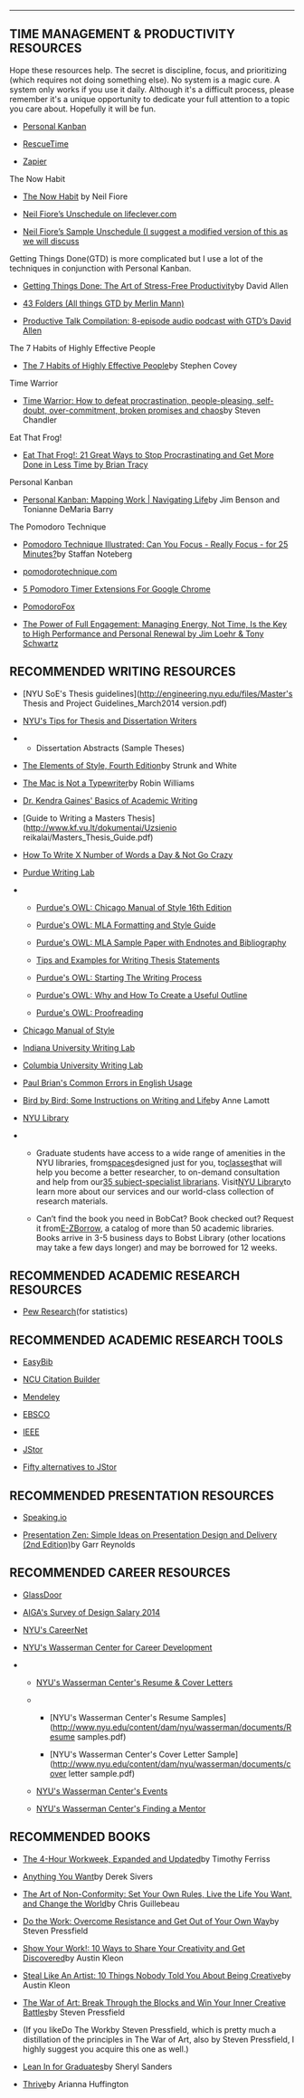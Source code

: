 
___
## TIME MANAGEMENT & PRODUCTIVITY RESOURCES 

Hope these resources help. The secret is discipline, focus, and prioritizing \(which requires not doing something else\). No system is a magic cure. A system only works if you use it daily. Although it's a difficult process, please remember it's a unique opportunity to dedicate your full attention to a topic you care about. Hopefully it will be fun.

* [Personal Kanban](http://www.personalkanban.com/)

* [RescueTime](http://rescuetime.com/)

* [Zapier](http://zapier.com/)

The Now Habit

* [The Now Habit](http://www.amazon.com/Now-Habit-Overcoming-Procrastination-Guilt-Free/dp/1585425524/ref=sr_1_1?ie=UTF8&qid=1420844824&sr=8-1&keywords=neil+fiore) by Neil Fiore

* [Neil Fiore’s Unschedule on lifeclever.com](http://www.lifeclever.com/how-to-unschedule-your-work-and-enjoy-guilt-free-play)

* [Neil Fiore’s Sample Unschedule \(I suggest a modified version of this as we will discuss](http://www.neilfiore.com/nowhabit-schedule.shtml)

Getting Things Done\(GTD\) is more complicated but I use a lot of the techniques in conjunction with Personal Kanban.

* [Getting Things Done: The Art of Stress-Free Productivity](http://www.amazon.com/Getting-Things-Done-Stress-Free-Productivity/dp/0142000280/ref=sr_1_1?ie=UTF8&qid=1420844841&sr=8-1&keywords=getting+things+done)by David Allen

* [43 Folders \(All things GTD by Merlin Mann\)](http://www.43folders.com/)

* [Productive Talk Compilation: 8-episode audio podcast with GTD’s David Allen](http://www.43folders.com/2006/11/28/productive-talk-comp)

The 7 Habits of Highly Effective People

* [The 7 Habits of Highly Effective People](http://www.amazon.com/7-Habits-Highly-Effective-People/dp/0935721800/ref=sr_1_2?ie=UTF8&qid=1420844862&sr=8-2&keywords=7+habits+of+highly+effective+people)by Stephen Covey

Time Warrior

* [Time Warrior: How to defeat procrastination, people-pleasing, self-doubt, over-commitment, broken promises and chaos](http://www.amazon.com/Time-Warrior-procrastination-people-pleasing-over-commitment/dp/1600250378/ref=sr_1_1?s=books&ie=UTF8&qid=1312385159&sr=1-1)by Steven Chandler

Eat That Frog!

* [Eat That Frog!: 21 Great Ways to Stop Procrastinating and Get More Done in Less Time by Brian Tracy](http://www.amazon.com/Eat-That-Frog-Great-Procrastinating/dp/1576754227/ref=sr_1_1?s=books&ie=UTF8&qid=1358357240&sr=1-1)

Personal Kanban

* [Personal Kanban: Mapping Work \| Navigating Life](http://www.amazon.com/Personal-Kanban-Mapping-Work-Navigating/dp/1453802266/ref=sr_1_1?s=books&ie=UTF8&qid=1358043876&sr=1-1&keywords=personal+kanban)by Jim Benson and Tonianne DeMaria Barry

The Pomodoro Technique

* [Pomodoro Technique Illustrated: Can You Focus - Really Focus - for 25 Minutes?](http://www.amazon.com/Pomodoro-Technique-Illustrated-Minutes-Pragmatic/dp/1934356506/ref=sr_1_1?s=books&ie=UTF8&qid=1358372303&sr=1-1)by Staffan Noteberg

* [pomodorotechnique.com](http://pomodorotechnique.com/)

* [5 Pomodoro Timer Extensions For Google Chrome](http://www.ilovefreesoftware.com/05/featured/pomodoro-timer-extensions-google-chrome.html)

* [PomodoroFox](https://addons.mozilla.org/en-US/firefox/addon/pomodorofox)

* [The Power of Full Engagement: Managing Energy, Not Time, Is the Key to High Performance and Personal Renewal by Jim Loehr & Tony Schwartz](http://www.amazon.com/The-Power-Full-Engagement-Performance/dp/0743226755/ref=sr_1_5?ie=UTF8&qid=1358355636&sr=8-5&keywords=tony+schwartz)

## RECOMMENDED WRITING RESOURCES

* [NYU SoE's Thesis guidelines](http://engineering.nyu.edu/files/Master's Thesis and Project Guidelines_March2014 version.pdf)

* [NYU's Tips for Thesis and Dissertation Writers](http://guides.nyu.edu/content.php?pid=31133&sid=1112487)

* * Dissertation Abstracts \(Sample Theses\)
* [The Elements of Style, Fourth Edition](http://www.amazon.com/Elements-Style-Fourth-William-Strunk/dp/020530902X/ref=sr_1_1?ie=UTF8&qid=1422276317&sr=8-1&keywords=stunk+and+whites+elements+of+style)by Strunk and White

* [The Mac is Not a Typewriter](http://www.amazon.com/Mac-Not-Typewriter-2nd/dp/0201782634/ref=sr_1_1?ie=UTF8&qid=1422276493&sr=8-1&keywords=the+mac+is+not+a+typewriter)by Robin Williams

* [Dr. Kendra Gaines' Basics of Academic Writing](http://www.gwr.arizona.edu/content-topics.htm)

* [Guide to Writing a Masters Thesis](http://www.kf.vu.lt/dokumentai/Uzsienio reikalai/Masters_Thesis_Guide.pdf)

* [How To Write X Number of Words a Day & Not Go Crazy](http://thesiswhisperer.com/2011/03/24/how-to-write-1000-words-a-day-and-not-go-bat-shit-crazy)

* [Purdue Writing Lab](http://owl.english.purdue.edu/owl/)

* * [Purdue's OWL: Chicago Manual of Style 16th Edition](https://owl.english.purdue.edu/owl/resource/717/01/)

  * [Purdue's OWL: MLA Formatting and Style Guide](https://owl.english.purdue.edu/owl/resource/747/01)

  * [Purdue's OWL: MLA Sample Paper with Endnotes and Bibliography](https://owl.english.purdue.edu/media/pdf/20090701095636_747.pdf)

  * [Tips and Examples for Writing Thesis Statements](https://owl.english.purdue.edu/owl/resource/587/1/)

  * [Purdue's OWL: Starting The Writing Process](https://owl.english.purdue.edu/owl/resource/544/02/)

  * [Purdue's OWL: Why and How To Create a Useful Outline](https://owl.english.purdue.edu/owl/resource/544/02/)

  * [Purdue's OWL: Proofreading](https://owl.english.purdue.edu/owl/resource/561/1/)
* [Chicago Manual of Style](http://www.chicagomanualofstyle.org/home.html)

* [Indiana University Writing Lab](http://www.indiana.edu/~wts/pamphlets/thesis_statement.shtml)

* [Columbia University Writing Lab](http://www.ldeo.columbia.edu/~martins/sen_sem/thesis_org.html)

* [Paul Brian's Common Errors in English Usage](http://public.wsu.edu/~brians/errors/errors.html)

* [Bird by Bird: Some Instructions on Writing and Life](http://www.amazon.com/Bird-Some-Instructions-Writing-Life/dp/0385480016/ref=sr_1_1?ie=UTF8&qid=1421432230&sr=8-1&keywords=bird+by+bird)by Anne Lamott

* [NYU Library](http://library.nyu.edu/)

* * Graduate students have access to a wide range of amenities in the NYU libraries, from[spaces](http://library.nyu.edu/services/group_study.html)designed just for you, to[classes](http://nyu.libcal.com/)that will help you become a better researcher, to on-demand consultation and help from our[35 subject-specialist librarians](http://library.nyu.edu/research/lib_arc.html.). Visit[NYU Library](http://library.nyu.edu/)to learn more about our services and our world-class collection of research materials.

  * Can’t find the book you need in BobCat? Book checked out? Request it from[E-ZBorrow](https://login.library.nyu.edu/login), a catalog of more than 50 academic libraries. Books arrive in 3-5 business days to Bobst Library \(other locations may take a few days longer\) and may be borrowed for 12 weeks.

## RECOMMENDED ACADEMIC RESEARCH RESOURCES

* [Pew Research](http://www.pewresearch.org/)\(for statistics\)

## RECOMMENDED ACADEMIC RESEARCH TOOLS

* [EasyBib](http://www.easybib.com/)

* [NCU Citation Builder](http://www.lib.ncsu.edu/citationbuilder)

* [Mendeley](http://www.mendeley.com/)

* [EBSCO](http://ejournals.ebsco.com/)

* [IEEE](http://www.ieee.org/)

* [JStor](http://www.jstor.org/)

* [Fifty alternatives to JStor](http://www.similarsitesearch.com/alternatives-to/jstor.org)

## RECOMMENDED PRESENTATION RESOURCES

* [Speaking.io](http://speaking.io/)

* [Presentation Zen: Simple Ideas on Presentation Design and Delivery \(2nd Edition\)](http://www.amazon.com/Presentation-Zen-Simple-Delivery-Edition/dp/0321811984/ref=sr_1_4?ie=UTF8&qid=1358102885&sr=8-4&keywords=presentation+zen)by Garr Reynolds

## RECOMMENDED CAREER RESOURCES

* [GlassDoor](http://www.glassdoor.com/index.htm)

* [AIGA's Survey of Design Salary 2014](http://designsalaries.aiga.org/)

* [NYU's CareerNet](https://nyu-csm.symplicity.com/students)

* [NYU's Wasserman Center for Career Development](http://www.nyu.edu/life/resources-and-services/career-development/prepare-for-the-job-search.html)

* * [NYU's Wasserman Center's Resume & Cover Letters](http://www.nyu.edu/life/resources-and-services/career-development/prepare-for-the-job-search/resumes-and-cover-letters.html)

  * * [NYU's Wasserman Center's Resume Samples](http://www.nyu.edu/content/dam/nyu/wasserman/documents/Resume samples.pdf)

    * [NYU's Wasserman Center's Cover Letter Sample](http://www.nyu.edu/content/dam/nyu/wasserman/documents/cover letter sample.pdf)
  * [NYU's Wasserman Center's Events](https://events.nyu.edu/#view/all/group/wasserman-center)

  * [NYU's Wasserman Center's Finding a Mentor](http://www.nyu.edu/life/resources-and-services/career-development/prepare-for-the-job-search/finding-a-mentor.html)

## RECOMMENDED BOOKS

* [The 4-Hour Workweek, Expanded and Updated](http://www.amazon.com/4-Hour-Workweek-Expanded-Updated-Cutting-Edge/dp/0307465357/ref=sr_1_2?s=books&ie=UTF8&qid=1312561321&sr=1-2)by Timothy Ferriss

* [Anything You Want](http://www.amazon.com/Anything-You-Want-Derek-Sivers/dp/1936719118/ref=sr_1_1?s=books&ie=UTF8&qid=1312561032&sr=1-1)by Derek Sivers

* [The Art of Non-Conformity: Set Your Own Rules, Live the Life You Want, and Change the World](http://www.amazon.com/Art-Non-Conformity-Rules-Change-World/dp/0399536108/ref=sr_1_1?s=books&ie=UTF8&qid=1312561247&sr=1-1)by Chris Guillebeau

* [Do the Work: Overcome Resistance and Get Out of Your Own Way](http://www.amazon.com/Do-Work-Overcome-Resistance-Your/dp/1936891379/ref=sr_1_1?ie=UTF8&qid=1440022776&sr=8-1&keywords=do+the+work)by Steven Pressfield

* [Show Your Work!: 10 Ways to Share Your Creativity and Get Discovered](http://www.amazon.com/Show-Your-Work-Creativity-Discovered/dp/076117897X/ref=sr_1_1?ie=UTF8&qid=1440022873&sr=8-1&keywords=show+your+work)by Austin Kleon

* [Steal Like An Artist: 10 Things Nobody Told You About Being Creative](http://www.amazon.com/Steal-Like-Artist-Things-Creative/dp/0761169253/ref=sr_1_1?ie=UTF8&qid=1422468736&sr=8-1&keywords=steal+like+an+artist)by Austin Kleon

* [The War of Art: Break Through the Blocks and Win Your Inner Creative Battles](http://www.amazon.com/War-Art-Through-Creative-Battles/dp/0446691437/)by Steven Pressfield

* \(If you likeDo The Workby Steven Pressfield, which is pretty much a distillation of the principles in The War of Art, also by Steven Pressfield, I highly suggest you acquire this one as well.\)

* [Lean In for Graduates](http://www.amazon.com/Lean-Graduates-Sheryl-Sandberg/dp/0385353677/ref=sr_1_1?ie=UTF8&qid=1442940600&sr=8-1&keywords=lean+in+for+graduates)by Sheryl Sanders

* [Thrive](http://www.amazon.com/Thrive-Redefining-Success-Creating-Well-Being/dp/0804140863/ref=sr_1_1?ie=UTF8&qid=1442940637&sr=8-1&keywords=thrive+arianna+huffington)by Arianna Huffington




